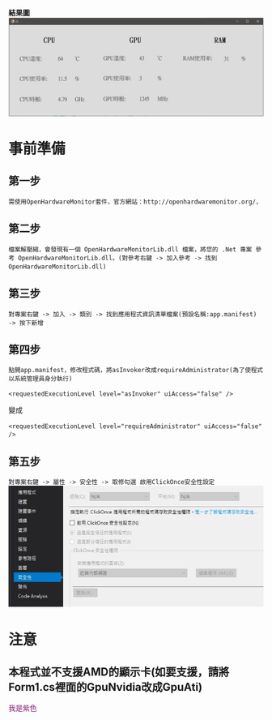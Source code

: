 **結果圖**
![GITHUB](https://github.com/kaodaopopi/Computer-hardware-information/blob/main/CI.JPG)

# 事前準備

## 第一步

`需使用OpenHardwareMonitor套件，官方網站：http://openhardwaremonitor.org/，`

## 第二步

`檔案解壓縮，會發現有一個 OpenHardwareMonitorLib.dll 檔案，將您的 .Net 專案 參考 OpenHardwareMonitorLib.dll。(對參考右鍵 -> 加入參考 -> 找到 OpenHardwareMonitorLib.dll)`

## 第三步

`對專案右鍵 -> 加入 -> 類別 -> 找到應用程式資訊清單檔案(預設名稱:app.manifest) -> 按下新增`

## 第四步

`點開app.manifest，修改程式碼，將asInvoker改成requireAdministrator(為了使程式以系統管理員身分執行)`

```'*.cs'
<requestedExecutionLevel level="asInvoker" uiAccess="false" />
```
變成
```'*.cs'
<requestedExecutionLevel level="requireAdministrator" uiAccess="false" />
```

## 第五步

`對專案右鍵 -> 屬性 -> 安全性 -> 取修勾選 啟用ClickOnce安全性設定`
![GITHUB](https://github.com/kaodaopopi/Computer-hardware-information/blob/main/1.JPG)

# 注意
## 本程式並不支援AMD的顯示卡(如要支援，請將Form1.cs裡面的GpuNvidia改成GpuAti)

<font color= #871F78>我是紫色</font>



